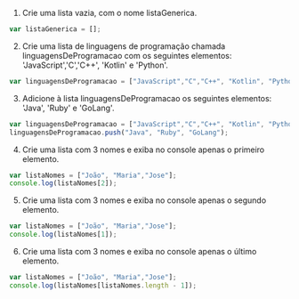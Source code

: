 1) Crie uma lista vazia, com o nome listaGenerica.

```js
var listaGenerica = [];
```

2) Crie uma lista de linguagens de programação chamada linguagensDeProgramacao com os seguintes elementos: 'JavaScript','C','C++', 'Kotlin' e 'Python'.

```js
var linguagensDeProgramacao = ["JavaScript","C","C++", "Kotlin", "Python"]
```

3) Adicione à lista linguagensDeProgramacao os seguintes elementos: 'Java', 'Ruby' e 'GoLang'.

```js
var linguagensDeProgramacao = ["JavaScript","C","C++", "Kotlin", "Python"]
linguagensDeProgramacao.push("Java", "Ruby", "GoLang");
```

4) Crie uma lista com 3 nomes e exiba no console apenas o primeiro elemento.

```js
var listaNomes = ["João", "Maria","Jose"];
console.log(listaNomes[2]);
```

5) Crie uma lista com 3 nomes e exiba no console apenas o segundo elemento.

```js
var listaNomes = ["João", "Maria","Jose"];
console.log(listaNomes[1]);
```
6) Crie uma lista com 3 nomes e exiba no console apenas o último elemento.

```js
var listaNomes = ["João", "Maria","Jose"];
console.log(listaNomes[listaNomes.length - 1]);
```
